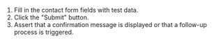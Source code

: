 1. Fill in the contact form fields with test data.
2. Click the "Submit" button.
3. Assert that a confirmation message is displayed or that a follow-up process is triggered.